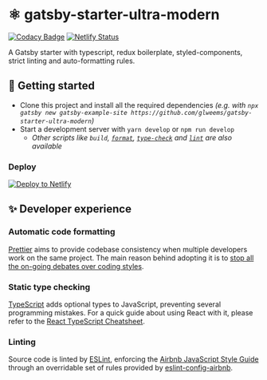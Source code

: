 # ⚛️ gatsby-starter-ultra-modern

[![Codacy Badge](https://api.codacy.com/project/badge/Grade/1cc9192736814b9b862a21162df03b20)](https://app.codacy.com/app/glweems/cheat-day-cheesecake?utm_source=github.com&utm_medium=referral&utm_content=glweems/cheat-day-cheesecake&utm_campaign=Badge_Grade_Dashboard)
[![Netlify Status](https://api.netlify.com/api/v1/badges/8fd1a806-537a-4b4b-aeb6-0cfd5a0c2901/deploy-status)](https://app.netlify.com/sites/cheat-day-cheesecake/deploys)

A Gatsby starter with typescript, redux boilerplate, styled-components, strict linting and auto-formatting rules.

## 🚀 Getting started

- Clone this project and install all the required dependencies _(e.g. with `npx gatsby new gatsby-example-site https://github.com/glweems/gatsby-starter-ultra-modern`)_
- Start a development server with `yarn develop` or `npm run develop`
  - _Other scripts like `build`, [`format`](#automatic-code-formatting), [`type-check`](#static-type-checking) and [`lint`](#linting) are also available_

### Deploy

[![Deploy to Netlify](https://www.netlify.com/img/deploy/button.svg)](https://app.netlify.com/start/deploy?repository=https://github.com/glweemsgatsby-starter-ultra-modern)

## ✨ Developer experience

### Automatic code formatting

[Prettier][] aims to provide codebase consistency when multiple developers work on the same project. The main reason behind adopting it is to [stop all the on-going debates over coding styles][].

[prettier]: https://prettier.io/
[stop all the on-going debates over coding styles]: https://prettier.io/docs/en/why-prettier.html

### Static type checking

[TypeScript][] adds optional types to JavaScript, preventing several programming mistakes. For a quick guide about using React with it, please refer to the [React TypeScript Cheatsheet][].

[typescript]: https://www.typescriptlang.org/
[react typescript cheatsheet]: https://github.com/sw-yx/react-typescript-cheatsheet

### Linting

Source code is linted by [ESLint][], enforcing the [Airbnb JavaScript Style Guide][] through an overridable set of rules provided by [eslint-config-airbnb][].

[eslint]: https://eslint.org/
[airbnb javascript style guide]: https://github.com/airbnb/javascript
[eslint-config-airbnb]: https://github.com/airbnb/javascript/tree/master/packages/eslint-config-airbnb

